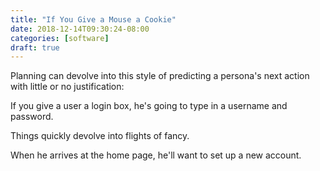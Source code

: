 ```yaml
---
title: "If You Give a Mouse a Cookie"
date: 2018-12-14T09:30:24-08:00
categories: [software]
draft: true
---
```

Planning can devolve into this style of predicting a persona's next action with little or no justification:

<quote>If you give a user a login box, he's going to type in a username and password.</quote>

Things quickly devolve into flights of fancy.

<quote>When he arrives at the home page, he'll want to set up a new account.</quote>



